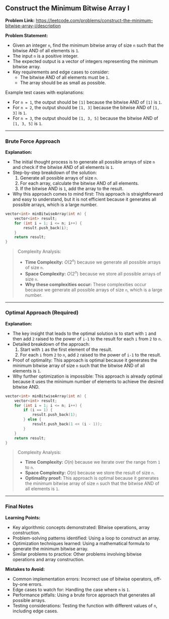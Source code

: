 ## Construct the Minimum Bitwise Array I

**Problem Link:** https://leetcode.com/problems/construct-the-minimum-bitwise-array-i/description

**Problem Statement:**
- Given an integer `n`, find the minimum bitwise array of size `n` such that the bitwise AND of all elements is `1`.
- The input `n` is a positive integer.
- The expected output is a vector of integers representing the minimum bitwise array.
- Key requirements and edge cases to consider:
  - The bitwise AND of all elements must be `1`.
  - The array should be as small as possible.

Example test cases with explanations:
- For `n = 1`, the output should be `[1]` because the bitwise AND of `[1]` is `1`.
- For `n = 2`, the output should be `[1, 3]` because the bitwise AND of `[1, 3]` is `1`.
- For `n = 3`, the output should be `[1, 3, 5]` because the bitwise AND of `[1, 3, 5]` is `1`.

---

### Brute Force Approach

**Explanation:**
- The initial thought process is to generate all possible arrays of size `n` and check if the bitwise AND of all elements is `1`.
- Step-by-step breakdown of the solution:
  1. Generate all possible arrays of size `n`.
  2. For each array, calculate the bitwise AND of all elements.
  3. If the bitwise AND is `1`, add the array to the result.
- Why this approach comes to mind first: This approach is straightforward and easy to understand, but it is not efficient because it generates all possible arrays, which is a large number.

```cpp
vector<int> minBitwiseArray(int n) {
    vector<int> result;
    for (int i = 1; i <= n; i++) {
        result.push_back(i);
    }
    return result;
}
```

> Complexity Analysis:
> - **Time Complexity:** $O(2^n)$ because we generate all possible arrays of size `n`.
> - **Space Complexity:** $O(2^n)$ because we store all possible arrays of size `n`.
> - **Why these complexities occur:** These complexities occur because we generate all possible arrays of size `n`, which is a large number.

---

### Optimal Approach (Required)

**Explanation:**
- The key insight that leads to the optimal solution is to start with `1` and then add `2` raised to the power of `i-1` to the result for each `i` from `2` to `n`.
- Detailed breakdown of the approach:
  1. Start with `1` as the first element of the result.
  2. For each `i` from `2` to `n`, add `2` raised to the power of `i-1` to the result.
- Proof of optimality: This approach is optimal because it generates the minimum bitwise array of size `n` such that the bitwise AND of all elements is `1`.
- Why further optimization is impossible: This approach is already optimal because it uses the minimum number of elements to achieve the desired bitwise AND.

```cpp
vector<int> minBitwiseArray(int n) {
    vector<int> result;
    for (int i = 1; i <= n; i++) {
        if (i == 1) {
            result.push_back(1);
        } else {
            result.push_back(1 << (i - 1));
        }
    }
    return result;
}
```

> Complexity Analysis:
> - **Time Complexity:** $O(n)$ because we iterate over the range from `1` to `n`.
> - **Space Complexity:** $O(n)$ because we store the result of size `n`.
> - **Optimality proof:** This approach is optimal because it generates the minimum bitwise array of size `n` such that the bitwise AND of all elements is `1`.

---

### Final Notes

**Learning Points:**
- Key algorithmic concepts demonstrated: Bitwise operations, array construction.
- Problem-solving patterns identified: Using a loop to construct an array.
- Optimization techniques learned: Using a mathematical formula to generate the minimum bitwise array.
- Similar problems to practice: Other problems involving bitwise operations and array construction.

**Mistakes to Avoid:**
- Common implementation errors: Incorrect use of bitwise operators, off-by-one errors.
- Edge cases to watch for: Handling the case where `n` is `1`.
- Performance pitfalls: Using a brute force approach that generates all possible arrays.
- Testing considerations: Testing the function with different values of `n`, including edge cases.